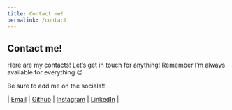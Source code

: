 ```yaml
---
title: Contact me!
permalink: /contact
---
```

## Contact me!


Here are my contacts! Let’s get in touch for anything!
Remember I’m always available for everything 😉

Be sure to add me on the socials!!!

| [Email](mailto:skype.farina@gmail.com) | [Github](https://github.com/farinagabriele) | [Instagram](https://www.instagram.com/farinagabriele_/) | [LinkedIn](www.linkedin.com/in/gabriele-farina-341500249) |
